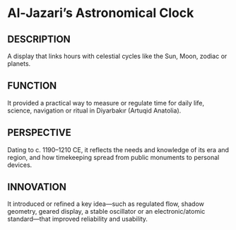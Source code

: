 ---
---
# Al‑Jazari’s Astronomical Clock

## DESCRIPTION
A display that links hours with celestial cycles like the Sun, Moon, zodiac or planets.

## FUNCTION
It provided a practical way to measure or regulate time for daily life, science, navigation or ritual in Diyarbakır (Artuqid Anatolia).

## PERSPECTIVE
Dating to c. 1190–1210 CE, it reflects the needs and knowledge of its era and region, and how timekeeping spread from public monuments to personal devices.

## INNOVATION
It introduced or refined a key idea—such as regulated flow, shadow geometry, geared display, a stable oscillator or an electronic/atomic standard—that improved reliability and usability.
